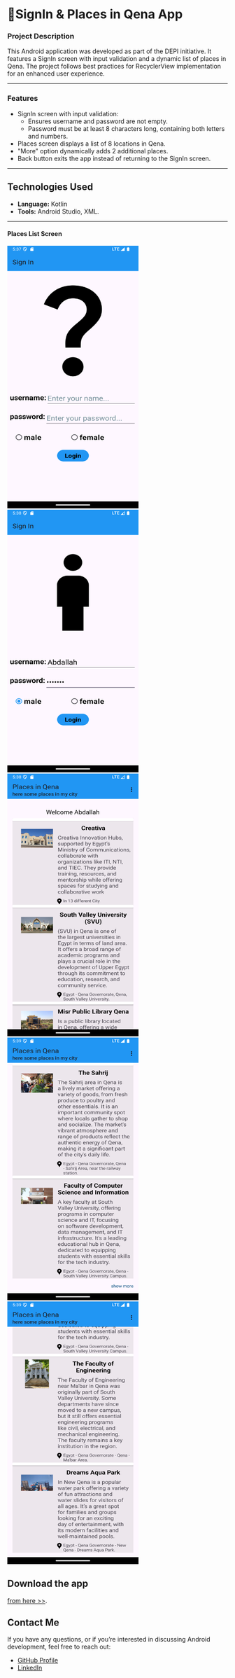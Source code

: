 # 📱**SignIn & Places in Qena App**  

### **Project Description**  
This Android application was developed as part of the DEPI initiative. It features a SignIn screen with input validation and a dynamic list of places in Qena. The project follows best practices for RecyclerView implementation for an enhanced user experience.  

---

### **Features**  
- SignIn screen with input validation:  
  - Ensures username and password are not empty.  
  - Password must be at least 8 characters long, containing both letters and numbers.  
- Places screen displays a list of 8 locations in Qena.  
- "More" option dynamically adds 2 additional places.  
- Back button exits the app instead of returning to the SignIn screen.  

---

## Technologies Used

- **Language:** Kotlin
- **Tools:** Android Studio, XML.

---
#### Places List Screen  
<img src="app/src/main/res/drawable/screen1.png" width="300" height="600" />
<img src="app/src/main/res/drawable/screen2.png" width="300" height="600" />
<img src="app/src/main/res/drawable/screen3.png" width="300" height="600" />
<img src="app/src/main/res/drawable/screen4.png" width="300" height="600" />
<img src="app/src/main/res/drawable/screen5.png" width="300" height="600" />

## Download the app
[from here >>](https://drive.google.com/drive/folders/1H3fWSC_sh6Sic_gVzc5DmiTSNDd0pXvx).

## Contact Me

If you have any questions, or if you’re interested in discussing Android development, feel free to reach out:

- [GitHub Profile](https://github.com/Abdallah-Alqiran)
- [LinkedIn](https://www.linkedin.com/in/abdallah-alqiran)
